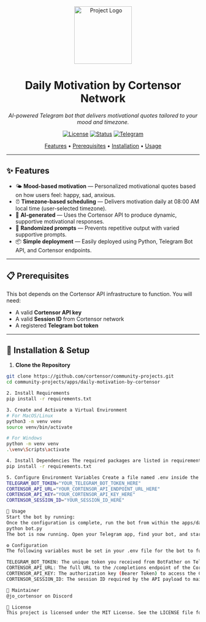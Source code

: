 <div align="center">

  <img src="https://avatars.githubusercontent.com/u/174224856?s=200&v=4" alt="Project Logo" width="150">

  # **Daily Motivation by Cortensor Network**

  *AI-powered Telegram bot that delivers motivational quotes tailored to your mood and timezone.*

<p>
<a href="./LICENSE"><img src="https://img.shields.io/badge/license-MIT-green.svg" alt="License"></a>
<a href="./STATUS.md"><img src="https://img.shields.io/badge/status-active-success.svg" alt="Status"></a>
<a href="https://t.me/cortensor"><img src="https://img.shields.io/badge/Telegram-%232CA5E0.svg?logo=telegram&logoColor=white" alt="Telegram"></a>
</p>

<p align="center">
<a href="#-features">Features</a> •
<a href="#-prerequisites">Prerequisites</a> •
<a href="#-installation--setup">Installation</a> •
<a href="#-usage">Usage</a>
</p>
</div>

---

## ✨ Features

- 🌤️ **Mood-based motivation** — Personalized motivational quotes based on how users feel: happy, sad, anxious.
- ⏰ **Timezone-based scheduling** — Delivers motivation daily at 08:00 AM local time (user-selected timezone).
- 🤖 **AI-generated** — Uses the Cortensor API to produce dynamic, supportive motivational responses.
- 🔁 **Randomized prompts** — Prevents repetitive output with varied supportive prompts.
- 📦 **Simple deployment** — Easily deployed using Python, Telegram Bot API, and Cortensor endpoints.

---

## 📋 Prerequisites

This bot depends on the Cortensor API infrastructure to function. You will need:

- A valid **Cortensor API key**
- A valid **Session ID** from Cortensor network
- A registered **Telegram bot token**

---

## 🔧 Installation & Setup

1. **Clone the Repository**
```bash
git clone https://github.com/cortensor/community-projects.git
cd community-projects/apps/daily-motivation-by-cortensor

2. Install Requirements
pip install -r requirements.txt

3. Create and Activate a Virtual Environment
# For MacOS/Linux
python3 -m venv venv
source venv/bin/activate

# For Windows
python -m venv venv
.\venv\Scripts\activate

4. Install Dependencies The required packages are listed in requirements.txt.
pip install -r requirements.txt

5. Configure Environment Variables Create a file named .env inside the apps/eliza-chatbot directory and populate it with your credentials.
TELEGRAM_BOT_TOKEN="YOUR_TELEGRAM_BOT_TOKEN_HERE"
CORTENSOR_API_URL="YOUR_CORTENSOR_API_ENDPOINT_URL_HERE"
CORTENSOR_API_KEY="YOUR_CORTENSOR_API_KEY_HERE"
CORTENSOR_SESSION_ID="YOUR_SESSION_ID_HERE"

🚀 Usage
Start the bot by running:
Once the configuration is complete, run the bot from within the apps/daily-motivation-by-cortensor directory:
python bot.py
The bot is now running. Open your Telegram app, find your bot, and start a conversation. You can begin by sending the /start command.

⚙️ Configuration
The following variables must be set in your .env file for the bot to function correctly:

TELEGRAM_BOT_TOKEN: The unique token you received from BotFather on Telegram.
CORTENSOR_API_URL: The full URL to the /completions endpoint of the Cortensor API.
CORTENSOR_API_KEY: The authorization key (Bearer Token) to access the Cortensor API.
CORTENSOR_SESSION_ID: The session ID required by the API payload to maintain conversation context.

👤 Maintainer
@jo_cortensor on Discord

📄 License
This project is licensed under the MIT License. See the LICENSE file for more details.

